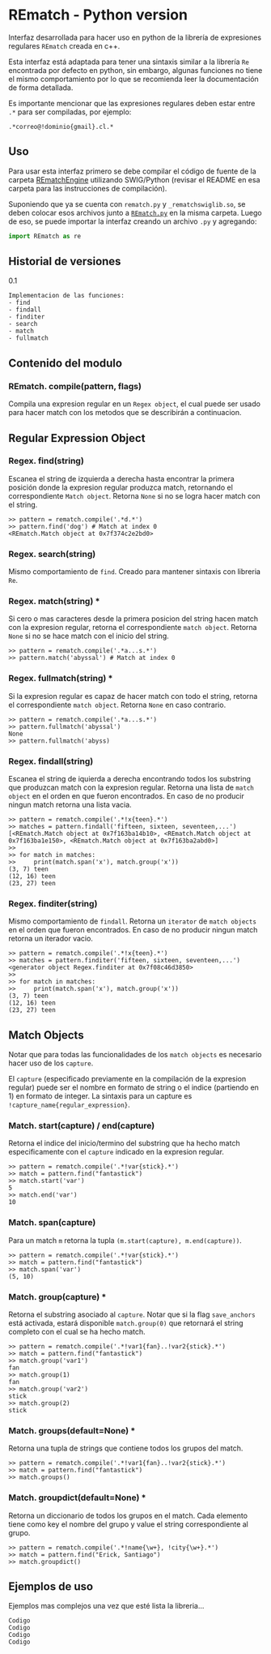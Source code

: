 # REmatch - Python version

Interfaz desarrollada para hacer uso en python de la librería de expresiones regulares `REmatch` creada en c++. 

Esta interfaz está adaptada para tener una sintaxis similar a la librería `Re` encontrada por defecto en python, sin embargo, algunas funciones no tiene el mismo comportamiento por lo que se recomienda leer la documentación de forma detallada.

Es importante mencionar que las expresiones regulares deben estar entre `.*` para ser compiladas, por ejemplo:
    
    .*correo@!dominio{gmail}.cl.*

## __Uso__

Para usar esta interfaz primero se debe compilar el código de fuente de la carpeta [REmatchEngine](../REmatchEngine) utilizando SWIG/Python (revisar el README en esa carpeta para las instrucciones de compilación). 

Suponiendo que ya se cuenta con `rematch.py` y `_rematchswiglib.so`, se deben colocar esos archivos junto a [`REmatch.py`](REmatch.py) en la misma carpeta. Luego de eso, se puede importar la interfaz creando un archivo `.py` y agregando:
```python
import REmatch as re

```

## __Historial de versiones__

0.1

    Implementacion de las funciones:
    - find
    - findall
    - finditer
    - search
    - match
    - fullmatch

## __Contenido del modulo__

### REmatch. __compile(pattern, flags)__

Compila una expresion regular en un ``Regex object``, el cual puede ser usado para hacer match con los metodos que se describirán a continuacion.

## Regular Expression Object

### Regex. __find(string)__

Escanea el string de izquierda a derecha hasta encontrar la primera posición donde la expresion regular produzca match, retornando el correspondiente `Match object`. Retorna `None` si no se logra hacer match con el string.

    >> pattern = rematch.compile('.*d.*')
    >> pattern.find('dog') # Match at index 0
    <REmatch.Match object at 0x7f374c2e2bd0>

### Regex. __search(string)__

Mismo comportamiento de `find`. Creado para mantener sintaxis con libreria `Re`.

### Regex. __match(string)__ *

Si cero o mas caracteres desde la primera posicion del string hacen match con la expresion regular, retorna el correspondiente `match object`. Retorna `None` si no se hace match con el inicio del string.

    >> pattern = rematch.compile('.*a...s.*')
    >> pattern.match('abyssal') # Match at index 0
    
### Regex. __fullmatch(string)__ *

Si la expresion regular es capaz de hacer match con todo el string, retorna el correspondiente `match object`. Retorna `None` en caso contrario.

    >> pattern = rematch.compile('.*a...s.*')
    >> pattern.fullmatch('abyssal')
    None
    >> pattern.fullmatch('abyss)

### Regex. __findall(string)__

Escanea el string de iquierda a derecha encontrando todos los substring que produzcan match con la expresion regular. Retorna una lista de `match object` en el orden en que fueron encontrados. En caso de no producir ningun match retorna una lista vacia.

    >> pattern = rematch.compile('.*!x{teen}.*')
    >> matches = pattern.findall('fifteen, sixteen, seventeen,...')
    [<REmatch.Match object at 0x7f163ba14b10>, <REmatch.Match object at 0x7f163ba1e150>, <REmatch.Match object at 0x7f163ba2abd0>]
    >>
    >> for match in matches:
    >>     print(match.span('x'), match.group('x'))
    (3, 7) teen
    (12, 16) teen
    (23, 27) teen

### Regex. __finditer(string)__

Mismo comportamiento de `findall`. Retorna un `iterator` de `match objects` en el orden que fueron encontrados. En caso de no producir ningun match retorna un iterador vacio.
 
    >> pattern = rematch.compile('.*!x{teen}.*')
    >> matches = pattern.finditer('fifteen, sixteen, seventeen,...')
    <generator object Regex.finditer at 0x7f08c46d3850>
    >>
    >> for match in matches:
    >>     print(match.span('x'), match.group('x'))
    (3, 7) teen
    (12, 16) teen
    (23, 27) teen

## Match Objects

Notar que para todas las funcionalidades de los `match objects` es necesario hacer uso de los `capture`.

El `capture` (especificado previamente en la compilación de la expresion regular) puede ser el nombre en formato de string o el indice (partiendo en 1) en formato de integer. La sintaxis para un capture es `!capture_name{regular_expression}`.

### Match. __start(capture) / end(capture)__
Retorna el indice del inicio/termino del substring que ha hecho match especificamente con el ``capture`` indicado en la expresion regular.

    >> pattern = rematch.compile('.*!var{stick}.*')
    >> match = pattern.find("fantastick")
    >> match.start('var')
    5
    >> match.end('var')
    10

### Match. __span(capture)__

Para un match `m` retorna la tupla ``(m.start(capture), m.end(capture))``.

    >> pattern = rematch.compile('.*!var{stick}.*')
    >> match = pattern.find("fantastick")
    >> match.span('var')
    (5, 10)

### Match. __group(capture)__ *

Retorna el substring asociado al `capture`. Notar que si la flag `save_anchors` está activada, estará disponible `match.group(0)` que retornará el string completo con el cual se ha hecho match.

    >> pattern = rematch.compile('.*!var1{fan}..!var2{stick}.*')
    >> match = pattern.find("fantastick")
    >> match.group('var1')
    fan
    >> match.group(1)
    fan
    >> match.group('var2')
    stick
    >> match.group(2)
    stick


### Match. __groups(default=None)__ *

Retorna una tupla de strings que contiene todos los grupos del match.

    >> pattern = rematch.compile('.*!var1{fan}..!var2{stick}.*')
    >> match = pattern.find("fantastick")
    >> match.groups()

### Match. __groupdict(default=None)__ *

Retorna un diccionario de todos los grupos en el match. Cada elemento tiene como key el nombre del grupo y value el string correspondiente al grupo.

    >> pattern = rematch.compile('.*!name{\w+}, !city{\w+}.*')
    >> match = pattern.find("Erick, Santiago")
    >> match.groupdict()

## Ejemplos de uso

Ejemplos mas complejos una vez que esté lista la libreria...

    Codigo
    Codigo
    Codigo
    Codigo
